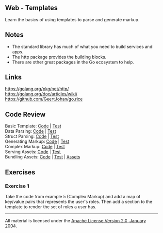 ## Web - Templates

Learn the basics of using templates to parse and generate markup.

## Notes

* The standard library has much of what you need to build services and apps.
* The http package provides the building blocks.
* There are other great packages in the Go ecosystem to help.

## Links

https://golang.org/pkg/net/http/  
https://golang.org/doc/articles/wiki/  
https://github.com/GeertJohan/go.rice  

## Code Review

Basic Template: [Code](example1/main.go) | [Test](example1/main_test.go)  
Data Parsing: [Code](example2/main.go) | [Test](example2/main_test.go)  
Struct Parsing: [Code](example3/main.go) | [Test](example3/main_test.go)  
Generating Markup: [Code](example4/main.go) | [Test](example4/main_test.go)  
Complex Markup: [Code](example5/main.go) | [Test](example5/main_test.go)  
Serving Assets: [Code](example6/main.go) | [Test](example6/main_test.go)  
Bundling Assets: [Code](example7/main.go) | [Test](example7/main_test.go) | [Assets](example7/rice-box.go)  

## Exercises

### Exercise 1

Take the code from example 5 (Complex Markup) and add a map of key/value pairs that represents the user's roles. Then add a section to the template to render the set of roles a user has.
___
All material is licensed under the [Apache License Version 2.0, January 2004](http://www.apache.org/licenses/LICENSE-2.0).
